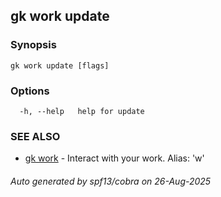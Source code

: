 ## gk work update

<Not implemented yet>

### Synopsis

<Not implemented yet>

```
gk work update [flags]
```

### Options

```
  -h, --help   help for update
```

### SEE ALSO

* [gk work](gk_work.md)	 - Interact with your work. Alias: 'w'

###### Auto generated by spf13/cobra on 26-Aug-2025

